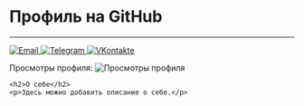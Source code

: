 <div>
    <h1>Профиль на GitHub</h1>
    <hr>
    <p>
        <a href="mailto:ваша_почта@example.com">
            <img src="https://example.com/email-icon.png" alt="Email">
        </a>
        <a href="https://t.me/ваш_телеграм">
            <img src="https://example.com/telegram-icon.png" alt="Telegram">
        </a>
        <a href="https://vk.com/ваш_вконтакте">
            <img src="https://example.com/vk-icon.png" alt="VKontakte">
        </a>
    </p>
    <p>Просмотры профиля: <img src="https://github-readme-views.herokuapp.com/?username=ваш_логин&color=blueviolet&style=flat" alt="Просмотры профиля"></p>
    
    <h2>О себе</h2>
    <p>Здесь можно добавить описание о себе.</p>
  </div>
